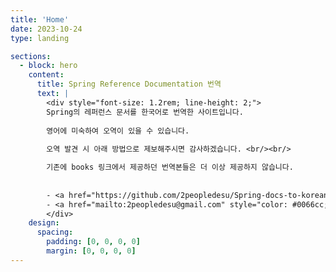 ```yaml
---
title: 'Home'
date: 2023-10-24
type: landing

sections:
  - block: hero
    content:
      title: Spring Reference Documentation 번역
      text: |
        <div style="font-size: 1.2rem; line-height: 2;">
        Spring의 레퍼런스 문서를 한국어로 번역한 사이트입니다.
        
        영어에 미숙하여 오역이 있을 수 있습니다. 
        
        오역 발견 시 아래 방법으로 제보해주시면 감사하겠습니다. <br/><br/>

        기존에 books 링크에서 제공하던 번역본들은 더 이상 제공하지 않습니다.
        
        
        - <a href="https://github.com/2peopledesu/Spring-docs-to-korean" style="color: #0066cc;">GitHub Issue</a>
        - <a href="mailto:2peopledesu@gmail.com" style="color: #0066cc;">이메일</a>
        </div>
    design:
      spacing:
        padding: [0, 0, 0, 0]
        margin: [0, 0, 0, 0]
---
```

